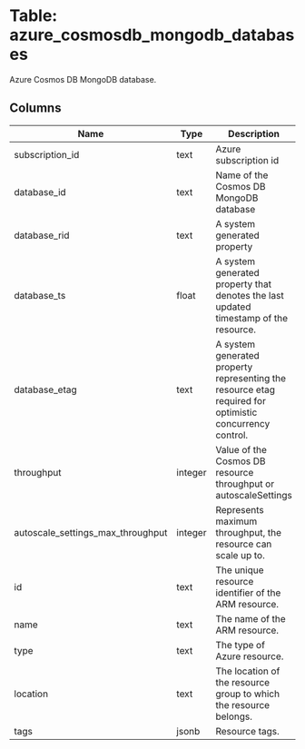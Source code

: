
# Table: azure_cosmosdb_mongodb_databases
Azure Cosmos DB MongoDB database.
## Columns
| Name        | Type           | Description  |
| ------------- | ------------- | -----  |
|subscription_id|text|Azure subscription id|
|database_id|text|Name of the Cosmos DB MongoDB database|
|database_rid|text|A system generated property|
|database_ts|float|A system generated property that denotes the last updated timestamp of the resource.|
|database_etag|text|A system generated property representing the resource etag required for optimistic concurrency control.|
|throughput|integer|Value of the Cosmos DB resource throughput or autoscaleSettings|
|autoscale_settings_max_throughput|integer|Represents maximum throughput, the resource can scale up to.|
|id|text|The unique resource identifier of the ARM resource.|
|name|text|The name of the ARM resource.|
|type|text|The type of Azure resource.|
|location|text|The location of the resource group to which the resource belongs.|
|tags|jsonb|Resource tags.|
